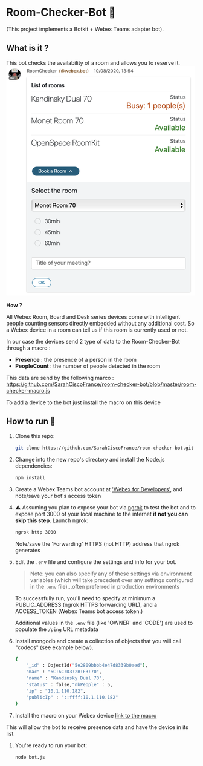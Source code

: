 # Room-Checker-Bot 🤖 
(This project implements a Botkit + Webex Teams adapter bot).

## What is it ?
This bot checks the availability of a room and allows you to reserve it.
<img src="https://raw.githubusercontent.com/SarahCiscoFrance/room-checker-bot/master/Room-Checker-Visual.png" width="500">

**How ?**

All Webex Room, Board and Desk series devices come with intelligent people counting sensors directly embedded without any additional cost.
So a Webex device in a room can tell us if this room is currently used or not.

In our case the devices send 2 type of data to the Room-Checker-Bot through a macro :
- **Presence** : the presence of a person in the room
- **PeopleCount** : the number of people detected in the room

This data are send by the following marco : https://github.com/SarahCiscoFrance/room-checker-bot/blob/master/room-checker-macro.js

To add a device to the bot just install the macro on this device

## How to run 🔨

1. Clone this repo:

    ```sh
    git clone https://github.com/SarahCiscoFrance/room-checker-bot.git
    ```

1. Change into the new repo's directory and install the Node.js dependencies:

    ```sh
    npm install
    ```

1. Create a Webex Teams bot account at ['Webex for Developers'](https://developer.webex.com/add-bot.html), and note/save your bot's access token

1.  ⚠️ Assuming you plan to expose your bot via [ngrok](https://ngrok.com) to test the bot and to expose port 3000 of your local machine to the internet **if not you can skip this step**.
Launch ngrok:
    ```sh
    ngrok http 3000
    ```

    Note/save the 'Forwarding' HTTPS (not HTTP) address that ngrok generates

1. Edit the `.env` file and configure the settings and info for your bot.

    >Note: you can also specify any of these settings via environment variables (which will take precedent over any settings configured in the `.env` file)...often preferred in production environments

    To successfully run, you'll need to specify at minimum a PUBLIC_ADDRESS (ngrok HTTPS forwarding URL), and a ACCESS_TOKEN (Webex Teams bot access token.)

    Additional values in the `.env` file (like 'OWNER' and 'CODE') are used to populate the `/ping` URL metadata
    
1. Install mongodb and create a collection of objects that you will call "codecs" (see example below).
    ```sh
    {
        "_id" : ObjectId("5e2809bbbb4e47d8339b0aed"),
        "mac" : "6C:6C:D3:2B:F3:70",
        "name" : "Kandinsky Dual 70",
        "status" : false,"nbPeople" : 5,
        "ip" : "10.1.110.182",
        "publicIp" : "::ffff:10.1.110.182"
    }
    ```
    
1. Install the macro on your Webex device [link to the macro](https://github.com/SarahCiscoFrance/room-checker-bot/blob/master/room-checker-macro.js)

This will allow the bot to receive presence data and have the device in its list 

1. You're ready to run your bot:

    ```sh
    node bot.js
    ```
